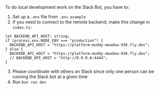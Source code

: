 To do local development work on the Slack Bot, you have to:
1. Set up a `.env` file from `.env.example`
2. If you need to connect to the remote backend, make this change in `index.ts`:

```
let BACKEND_API_HOST: string;
if (process.env.NODE_ENV === "production") {
  BACKEND_API_HOST = "https://platform-muddy-meadow-938.fly.dev";
} else {
  BACKEND_API_HOST = "https://platform-muddy-meadow-938.fly.dev";
  // BACKEND_API_HOST = "http://0.0.0.0:4444";
}
```

3. Please coordinate with others on Slack since only one person can be running the Slack bot at a given time
4. Run `bun run dev`
